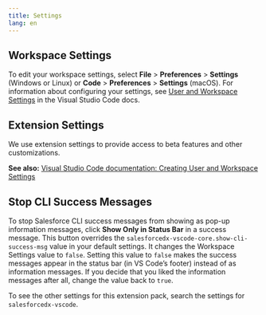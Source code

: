 ```yaml
---
title: Settings
lang: en
---
```


## Workspace Settings
To edit your workspace settings, select **File** > **Preferences** > **Settings** (Windows or Linux) or **Code** > **Preferences** > **Settings** (macOS). For information about configuring your settings, see [User and Workspace Settings](https://code.visualstudio.com/docs/getstarted/settings) in the Visual Studio Code docs.

## Extension Settings
We use extension settings to provide access to beta features and other customizations.

**See also:** [Visual Studio Code documentation: Creating User and Workspace Settings](https://code.visualstudio.com/docs/getstarted/settings#_creating-user-and-workspace-settings) 

## Stop CLI Success Messages
To stop Salesforce CLI success messages from showing as pop-up information messages, click **Show Only in Status Bar** in a success message. This button overrides the `salesforcedx-vscode-core.show-cli-success-msg` value in your default settings. It changes the Workspace Settings value to `false`. Setting this value to `false` makes the success messages appear in the status bar (in VS Code’s footer) instead of as information messages. If you decide that you liked the information messages after all, change the value back to `true`.

To see the other settings for this extension pack, search the settings for `salesforcedx-vscode`.
